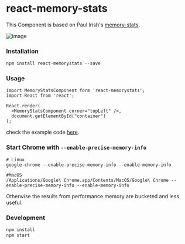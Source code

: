 # react-memory-stats

This Component is based on Paul Irish's [memory-stats](https://github.com/paulirish/memory-stats.js).

![image](http://i.imgur.com/eUCFcAH.gif)

### Installation

```javascript
npm install react-memorystats --save
```

### Usage

```
import MemoryStatsComponent form 'react-memorystats';
import React from 'react';

React.render(
  <MemoryStatsComponent corner="topLeft" />,
  document.getElementById("container")
);
```

check the example code [here](https://github.com/vigneshshanmugam/react-memory-stats/blob/master/example).

### Start Chrome with `--enable-precise-memory-info`

```
# Linux
google-chrome --enable-precise-memory-info --enable-memory-info

#MacOS
/Applications/Google\ Chrome.app/Contents/MacOS/Google\ Chrome --enable-precise-memory-info --enable-memory-info
```

Otherwise the results from performance.memory are bucketed and less useful.


### Development

```javascript
npm install
npm start

```
